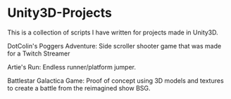 # Unity3D-Projects
This is a collection of scripts I have written for projects made in Unity3D.

DotColin's Poggers Adventure: Side scroller shooter game that was made for a Twitch Streamer

Artie's Run: Endless runner/platform jumper.

Battlestar Galactica Game: Proof of concept using 3D models and textures to create a battle from the reimagined show BSG.
